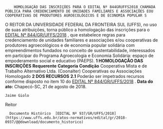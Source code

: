         HOMOLOGAÇÃO DAS INSCRIÇÕES PARA O EDITAL Nº 844GRUFFS2018 CHAMADA PÚBLICA PARA CREDENCIAMENTO DE UNIDADES FAMILIARES E ASSOCIAÇÕES EOU COOPERATIVAS DE PRODUTORES AGROECOLÓGICOS E DE ECONOMIA POPULAR S  

 O REITOR DA UNIVERSIDADE FEDERAL DA FRONTEIRA SUL (UFFS), no uso de suas atribuições, torna público a homologação das inscrições para o [EDITAL Nº 844/GR/UFFS/2018](https://www.uffs.edu.br/atos-normativos/edital/gr/2018-0844)  , que estabelece regras para credenciamento de unidades familiares e associações e/ou cooperativas de produtores agroecológicos e de economia popular solidária com empreendimentos fundados no conceito de sustentabilidade, interessados em participar do Programa Agroecologia e Economia Solidária: espaço de empoderamento social e educativo (PAEPS).  **1 HOMOLOGAÇÃO DAS INSCRIÇÕES**      **Requerente**    **Categoria**    **Condição**      Cooperativa Mista e de Trabalho Alternativo Ltda. (Coonalter)   Cooperativas ou Associações   Homologado      **2 DOS RECURSOS**  **2.1** Poderão ser impetrados recursos conforme disposto no item 10 do [EDITAL Nº 844/GR/UFFS/2018](https://www.uffs.edu.br/atos-normativos/edital/gr/2018-0844)  .      **Data do ato:** Chapecó-SC, 21 de agosto de 2018.   
 

    Jaime Giolo   
 Reitor 

      Documento Histórico  [EDITAL Nº 937/GR/UFFS/2018](https://www.uffs.edu.br/atos-normativos/edital/gr/2018-0937/@@download/documento_historico)     
      